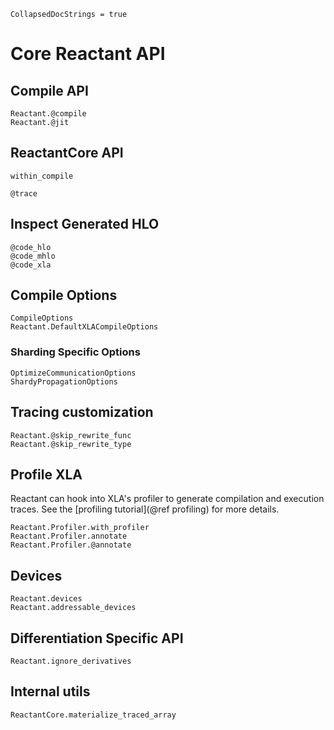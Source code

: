 ```@meta
CollapsedDocStrings = true
```

# Core Reactant API

## Compile API

```@docs
Reactant.@compile
Reactant.@jit
```

## ReactantCore API

```@docs
within_compile
```

```@docs
@trace
```

## Inspect Generated HLO

```@docs
@code_hlo
@code_mhlo
@code_xla
```

## Compile Options

```@docs
CompileOptions
Reactant.DefaultXLACompileOptions
```

### Sharding Specific Options

```@docs
OptimizeCommunicationOptions
ShardyPropagationOptions
```

## Tracing customization

```@docs
Reactant.@skip_rewrite_func
Reactant.@skip_rewrite_type
```

## Profile XLA

Reactant can hook into XLA's profiler to generate compilation and execution traces.
See the [profiling tutorial](@ref profiling) for more details.

```@docs
Reactant.Profiler.with_profiler
Reactant.Profiler.annotate
Reactant.Profiler.@annotate
```

## Devices

```@docs
Reactant.devices
Reactant.addressable_devices
```

## Differentiation Specific API

```@docs
Reactant.ignore_derivatives
```

## Internal utils

```@docs
ReactantCore.materialize_traced_array
```
